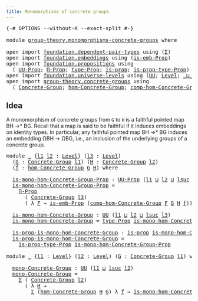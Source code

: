 ```yaml
---
title: Monomorphisms of concrete groups
---
```


<pre class="Agda"><a id="58" class="Symbol">{-#</a> <a id="62" class="Keyword">OPTIONS</a> <a id="70" class="Pragma">--without-K</a> <a id="82" class="Pragma">--exact-split</a> <a id="96" class="Symbol">#-}</a>

<a id="101" class="Keyword">module</a> <a id="108" href="group-theory.monomorphisms-concrete-groups.html" class="Module">group-theory.monomorphisms-concrete-groups</a> <a id="151" class="Keyword">where</a>

<a id="158" class="Keyword">open</a> <a id="163" class="Keyword">import</a> <a id="170" href="foundation.dependent-pair-types.html" class="Module">foundation.dependent-pair-types</a> <a id="202" class="Keyword">using</a> <a id="208" class="Symbol">(</a><a id="209" href="foundation-core.dependent-pair-types.html#515" class="Record">Σ</a><a id="210" class="Symbol">)</a>
<a id="212" class="Keyword">open</a> <a id="217" class="Keyword">import</a> <a id="224" href="foundation.embeddings.html" class="Module">foundation.embeddings</a> <a id="246" class="Keyword">using</a> <a id="252" class="Symbol">(</a><a id="253" href="foundation.embeddings.html#1916" class="Function">is-emb-Prop</a><a id="264" class="Symbol">)</a>
<a id="266" class="Keyword">open</a> <a id="271" class="Keyword">import</a> <a id="278" href="foundation.propositions.html" class="Module">foundation.propositions</a> <a id="302" class="Keyword">using</a>
  <a id="310" class="Symbol">(</a> <a id="312" href="foundation-core.propositions.html#1393" class="Function">UU-Prop</a><a id="319" class="Symbol">;</a> <a id="321" href="foundation-core.propositions.html#6694" class="Function">Π-Prop</a><a id="327" class="Symbol">;</a> <a id="329" href="foundation-core.propositions.html#1495" class="Function">type-Prop</a><a id="338" class="Symbol">;</a> <a id="340" href="foundation-core.propositions.html#1309" class="Function">is-prop</a><a id="347" class="Symbol">;</a> <a id="349" href="foundation-core.propositions.html#1562" class="Function">is-prop-type-Prop</a><a id="366" class="Symbol">)</a>
<a id="368" class="Keyword">open</a> <a id="373" class="Keyword">import</a> <a id="380" href="foundation.universe-levels.html" class="Module">foundation.universe-levels</a> <a id="407" class="Keyword">using</a> <a id="413" class="Symbol">(</a><a id="414" href="foundation-core.universe-levels.html#235" class="Primitive">UU</a><a id="416" class="Symbol">;</a> <a id="418" href="Agda.Primitive.html#597" class="Postulate">Level</a><a id="423" class="Symbol">;</a> <a id="425" href="Agda.Primitive.html#810" class="Primitive Operator">_⊔_</a><a id="428" class="Symbol">;</a> <a id="430" href="Agda.Primitive.html#780" class="Primitive">lsuc</a><a id="434" class="Symbol">)</a>
<a id="436" class="Keyword">open</a> <a id="441" class="Keyword">import</a> <a id="448" href="group-theory.concrete-groups.html" class="Module">group-theory.concrete-groups</a> <a id="477" class="Keyword">using</a>
  <a id="485" class="Symbol">(</a> <a id="487" href="group-theory.concrete-groups.html#1969" class="Function">Concrete-Group</a><a id="501" class="Symbol">;</a> <a id="503" href="group-theory.concrete-groups.html#6975" class="Function">hom-Concrete-Group</a><a id="521" class="Symbol">;</a> <a id="523" href="group-theory.concrete-groups.html#10550" class="Function">comp-hom-Concrete-Group</a><a id="546" class="Symbol">)</a>
</pre>
## Idea

A monomorphism of concrete groups from `G` to `H` is a faithful pointed map BH →* BG. Recall that a map is said to be faithful if it induces embeddings on identity types. In particular, any faithful pointed map BH →* BG induces an embedding ΩBH → ΩBG, i.e., an inclusion of the underlying groups of a concrete group. 

<pre class="Agda"><a id="889" class="Keyword">module</a> <a id="896" href="group-theory.monomorphisms-concrete-groups.html#896" class="Module">_</a> <a id="898" class="Symbol">{</a><a id="899" href="group-theory.monomorphisms-concrete-groups.html#899" class="Bound">l1</a> <a id="902" href="group-theory.monomorphisms-concrete-groups.html#902" class="Bound">l2</a> <a id="905" class="Symbol">:</a> <a id="907" href="Agda.Primitive.html#597" class="Postulate">Level</a><a id="912" class="Symbol">}</a> <a id="914" class="Symbol">(</a><a id="915" href="group-theory.monomorphisms-concrete-groups.html#915" class="Bound">l3</a> <a id="918" class="Symbol">:</a> <a id="920" href="Agda.Primitive.html#597" class="Postulate">Level</a><a id="925" class="Symbol">)</a>
  <a id="929" class="Symbol">(</a><a id="930" href="group-theory.monomorphisms-concrete-groups.html#930" class="Bound">G</a> <a id="932" class="Symbol">:</a> <a id="934" href="group-theory.concrete-groups.html#1969" class="Function">Concrete-Group</a> <a id="949" href="group-theory.monomorphisms-concrete-groups.html#899" class="Bound">l1</a><a id="951" class="Symbol">)</a> <a id="953" class="Symbol">(</a><a id="954" href="group-theory.monomorphisms-concrete-groups.html#954" class="Bound">H</a> <a id="956" class="Symbol">:</a> <a id="958" href="group-theory.concrete-groups.html#1969" class="Function">Concrete-Group</a> <a id="973" href="group-theory.monomorphisms-concrete-groups.html#902" class="Bound">l2</a><a id="975" class="Symbol">)</a>
  <a id="979" class="Symbol">(</a><a id="980" href="group-theory.monomorphisms-concrete-groups.html#980" class="Bound">f</a> <a id="982" class="Symbol">:</a> <a id="984" href="group-theory.concrete-groups.html#6975" class="Function">hom-Concrete-Group</a> <a id="1003" href="group-theory.monomorphisms-concrete-groups.html#930" class="Bound">G</a> <a id="1005" href="group-theory.monomorphisms-concrete-groups.html#954" class="Bound">H</a><a id="1006" class="Symbol">)</a> <a id="1008" class="Keyword">where</a>

  <a id="1017" href="group-theory.monomorphisms-concrete-groups.html#1017" class="Function">is-mono-hom-Concrete-Group-Prop</a> <a id="1049" class="Symbol">:</a> <a id="1051" href="foundation-core.propositions.html#1393" class="Function">UU-Prop</a> <a id="1059" class="Symbol">(</a><a id="1060" href="group-theory.monomorphisms-concrete-groups.html#899" class="Bound">l1</a> <a id="1063" href="Agda.Primitive.html#810" class="Primitive Operator">⊔</a> <a id="1065" href="group-theory.monomorphisms-concrete-groups.html#902" class="Bound">l2</a> <a id="1068" href="Agda.Primitive.html#810" class="Primitive Operator">⊔</a> <a id="1070" href="Agda.Primitive.html#780" class="Primitive">lsuc</a> <a id="1075" href="group-theory.monomorphisms-concrete-groups.html#915" class="Bound">l3</a><a id="1077" class="Symbol">)</a>
  <a id="1081" href="group-theory.monomorphisms-concrete-groups.html#1017" class="Function">is-mono-hom-Concrete-Group-Prop</a> <a id="1113" class="Symbol">=</a>
    <a id="1119" href="foundation-core.propositions.html#6694" class="Function">Π-Prop</a>
      <a id="1132" class="Symbol">(</a> <a id="1134" href="group-theory.concrete-groups.html#1969" class="Function">Concrete-Group</a> <a id="1149" href="group-theory.monomorphisms-concrete-groups.html#915" class="Bound">l3</a><a id="1151" class="Symbol">)</a>
      <a id="1159" class="Symbol">(</a> <a id="1161" class="Symbol">λ</a> <a id="1163" href="group-theory.monomorphisms-concrete-groups.html#1163" class="Bound">F</a> <a id="1165" class="Symbol">→</a> <a id="1167" href="foundation.embeddings.html#1916" class="Function">is-emb-Prop</a> <a id="1179" class="Symbol">(</a><a id="1180" href="group-theory.concrete-groups.html#10550" class="Function">comp-hom-Concrete-Group</a> <a id="1204" href="group-theory.monomorphisms-concrete-groups.html#1163" class="Bound">F</a> <a id="1206" href="group-theory.monomorphisms-concrete-groups.html#930" class="Bound">G</a> <a id="1208" href="group-theory.monomorphisms-concrete-groups.html#954" class="Bound">H</a> <a id="1210" href="group-theory.monomorphisms-concrete-groups.html#980" class="Bound">f</a><a id="1211" class="Symbol">))</a>

  <a id="1217" href="group-theory.monomorphisms-concrete-groups.html#1217" class="Function">is-mono-hom-Concrete-Group</a> <a id="1244" class="Symbol">:</a> <a id="1246" href="foundation-core.universe-levels.html#235" class="Primitive">UU</a> <a id="1249" class="Symbol">(</a><a id="1250" href="group-theory.monomorphisms-concrete-groups.html#899" class="Bound">l1</a> <a id="1253" href="Agda.Primitive.html#810" class="Primitive Operator">⊔</a> <a id="1255" href="group-theory.monomorphisms-concrete-groups.html#902" class="Bound">l2</a> <a id="1258" href="Agda.Primitive.html#810" class="Primitive Operator">⊔</a> <a id="1260" href="Agda.Primitive.html#780" class="Primitive">lsuc</a> <a id="1265" href="group-theory.monomorphisms-concrete-groups.html#915" class="Bound">l3</a><a id="1267" class="Symbol">)</a>
  <a id="1271" href="group-theory.monomorphisms-concrete-groups.html#1217" class="Function">is-mono-hom-Concrete-Group</a> <a id="1298" class="Symbol">=</a> <a id="1300" href="foundation-core.propositions.html#1495" class="Function">type-Prop</a> <a id="1310" href="group-theory.monomorphisms-concrete-groups.html#1017" class="Function">is-mono-hom-Concrete-Group-Prop</a>

  <a id="1345" href="group-theory.monomorphisms-concrete-groups.html#1345" class="Function">is-prop-is-mono-hom-Concrete-Group</a> <a id="1380" class="Symbol">:</a> <a id="1382" href="foundation-core.propositions.html#1309" class="Function">is-prop</a> <a id="1390" href="group-theory.monomorphisms-concrete-groups.html#1217" class="Function">is-mono-hom-Concrete-Group</a>
  <a id="1419" href="group-theory.monomorphisms-concrete-groups.html#1345" class="Function">is-prop-is-mono-hom-Concrete-Group</a> <a id="1454" class="Symbol">=</a>
    <a id="1460" href="foundation-core.propositions.html#1562" class="Function">is-prop-type-Prop</a> <a id="1478" href="group-theory.monomorphisms-concrete-groups.html#1017" class="Function">is-mono-hom-Concrete-Group-Prop</a>

<a id="1511" class="Keyword">module</a> <a id="1518" href="group-theory.monomorphisms-concrete-groups.html#1518" class="Module">_</a> <a id="1520" class="Symbol">{</a><a id="1521" href="group-theory.monomorphisms-concrete-groups.html#1521" class="Bound">l1</a> <a id="1524" class="Symbol">:</a> <a id="1526" href="Agda.Primitive.html#597" class="Postulate">Level</a><a id="1531" class="Symbol">}</a> <a id="1533" class="Symbol">(</a><a id="1534" href="group-theory.monomorphisms-concrete-groups.html#1534" class="Bound">l2</a> <a id="1537" class="Symbol">:</a> <a id="1539" href="Agda.Primitive.html#597" class="Postulate">Level</a><a id="1544" class="Symbol">)</a> <a id="1546" class="Symbol">(</a><a id="1547" href="group-theory.monomorphisms-concrete-groups.html#1547" class="Bound">G</a> <a id="1549" class="Symbol">:</a> <a id="1551" href="group-theory.concrete-groups.html#1969" class="Function">Concrete-Group</a> <a id="1566" href="group-theory.monomorphisms-concrete-groups.html#1521" class="Bound">l1</a><a id="1568" class="Symbol">)</a> <a id="1570" class="Keyword">where</a>

  <a id="1579" href="group-theory.monomorphisms-concrete-groups.html#1579" class="Function">mono-Concrete-Group</a> <a id="1599" class="Symbol">:</a> <a id="1601" href="foundation-core.universe-levels.html#235" class="Primitive">UU</a> <a id="1604" class="Symbol">(</a><a id="1605" href="group-theory.monomorphisms-concrete-groups.html#1521" class="Bound">l1</a> <a id="1608" href="Agda.Primitive.html#810" class="Primitive Operator">⊔</a> <a id="1610" href="Agda.Primitive.html#780" class="Primitive">lsuc</a> <a id="1615" href="group-theory.monomorphisms-concrete-groups.html#1534" class="Bound">l2</a><a id="1617" class="Symbol">)</a>
  <a id="1621" href="group-theory.monomorphisms-concrete-groups.html#1579" class="Function">mono-Concrete-Group</a> <a id="1641" class="Symbol">=</a>
    <a id="1647" href="foundation-core.dependent-pair-types.html#515" class="Record">Σ</a> <a id="1649" class="Symbol">(</a> <a id="1651" href="group-theory.concrete-groups.html#1969" class="Function">Concrete-Group</a> <a id="1666" href="group-theory.monomorphisms-concrete-groups.html#1534" class="Bound">l2</a><a id="1668" class="Symbol">)</a>
      <a id="1676" class="Symbol">(</a> <a id="1678" class="Symbol">λ</a> <a id="1680" href="group-theory.monomorphisms-concrete-groups.html#1680" class="Bound">H</a> <a id="1682" class="Symbol">→</a>
        <a id="1692" href="foundation-core.dependent-pair-types.html#515" class="Record">Σ</a> <a id="1694" class="Symbol">(</a><a id="1695" href="group-theory.concrete-groups.html#6975" class="Function">hom-Concrete-Group</a> <a id="1714" href="group-theory.monomorphisms-concrete-groups.html#1680" class="Bound">H</a> <a id="1716" href="group-theory.monomorphisms-concrete-groups.html#1547" class="Bound">G</a><a id="1717" class="Symbol">)</a> <a id="1719" class="Symbol">λ</a> <a id="1721" href="group-theory.monomorphisms-concrete-groups.html#1721" class="Bound">f</a> <a id="1723" class="Symbol">→</a> <a id="1725" href="group-theory.monomorphisms-concrete-groups.html#1217" class="Function">is-mono-hom-Concrete-Group</a> <a id="1752" href="group-theory.monomorphisms-concrete-groups.html#1534" class="Bound">l2</a> <a id="1755" href="group-theory.monomorphisms-concrete-groups.html#1680" class="Bound">H</a> <a id="1757" href="group-theory.monomorphisms-concrete-groups.html#1547" class="Bound">G</a> <a id="1759" href="group-theory.monomorphisms-concrete-groups.html#1721" class="Bound">f</a><a id="1760" class="Symbol">)</a>
</pre>